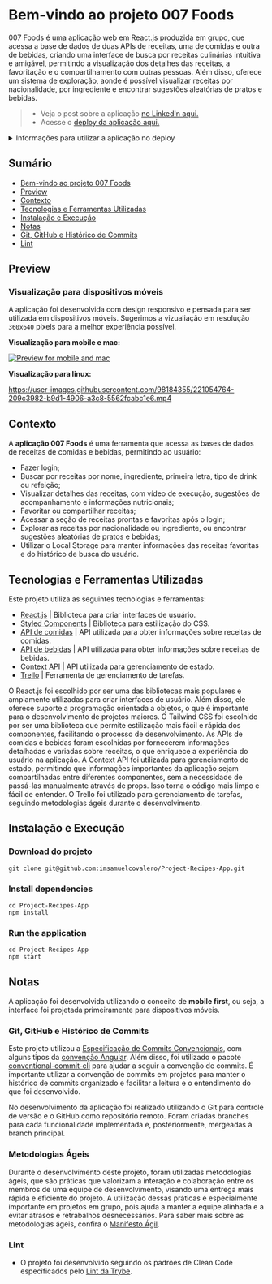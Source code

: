 # Bem-vindo ao projeto 007 Foods

 007 Foods é uma aplicação web em React.js produzida em grupo, que acessa a base de dados de duas APIs de receitas, uma de comidas e outra de bebidas, criando uma interface de busca por receitas culinárias intuitiva e amigável, permitindo a visualização dos detalhes das receitas, a favoritação e o compartilhamento com outras pessoas. Além disso, oferece um sistema de exploração, aonde é possível visualizar receitas por nacionalidade, por ingrediente e encontrar sugestões aleatórias de pratos e bebidas.
> - Veja o post sobre a aplicação [no LinkedIn aqui.](https://www.linkedin.com/posts/samuelcovalero_frontend-agile-trello-activity-6970746088400019456-ykXl?utm_source=share&utm_medium=member_desktop)
> - Acesse o [deploy da aplicação aqui.](https://project-recipes-app-jet.vercel.app/)
<details>
<summary>Informações para utilizar a aplicação no deploy</summary><br>
 
 - Para logar, o email deve estar no padrão `usuário@email.com`, e a senha ter mais do que `6 caracteres`.
 
</details>

## Sumário
- [Bem-vindo ao projeto  007 Foods](#bem-vindo-ao-projeto-007-foods)
- [Preview](#preview)
- [Contexto](#contexto)
- [Tecnologias e Ferramentas Utilizadas](#tecnologias-e-ferramentas-utilizadas)
- [Instalação e Execução](#instalação-e-execução)
- [Notas](#notas)
 - [Git, GitHub e Histórico de Commits](#git-github-e-histórico-de-commits)
 - [Lint](#lint)
 
## Preview
### Visualização para dispositivos móveis
A aplicação foi desenvolvida com design responsivo e pensada para ser utilizada em dispositivos móveis. Sugerimos a vizualiação em resolução `360x640` pixels para a melhor experiência possível.

**Visualização para mobile e mac:**

[![Preview for mobile and mac](https://img.youtube.com/vi/Pokt--9hO_Q/0.jpg)](https://www.youtube.com/watch?v=Pokt--9hO_Q)

**Visualização para linux:**

https://user-images.githubusercontent.com/98184355/221054764-209c3982-b9d1-4906-a3c8-5562fcabc1e6.mp4

## Contexto
A __aplicação 007 Foods__ é uma ferramenta que acessa as bases de dados de receitas de comidas e bebidas, permitindo ao usuário:
- Fazer login;
- Buscar por receitas por nome, ingrediente, primeira letra, tipo de drink ou refeição;
- Visualizar detalhes das receitas, com vídeo de execução, sugestões de acompanhamento e informações nutricionais;
- Favoritar ou compartilhar receitas;
- Acessar a seção de receitas prontas e favoritas após o login;
- Explorar as receitas por nacionalidade ou ingrediente, ou encontrar sugestões aleatórias de pratos e bebidas;
- Utilizar o Local Storage para manter informações das receitas favoritas e do histórico de busca do usuário.

## Tecnologias e Ferramentas Utilizadas

Este projeto utiliza as seguintes tecnologias e ferramentas:

- [React.js](https://reactjs.org/docs/getting-started.html) | Biblioteca para criar interfaces de usuário.
- [Styled Components](https://styled-components.com/) | Biblioteca para estilização do CSS.
- [API de comidas](https://www.themealdb.com/api.php) | API utilizada para obter informações sobre receitas de comidas.
- [API de bebidas](https://www.thecocktaildb.com/api.php) | API utilizada para obter informações sobre receitas de bebidas.
- [Context API](https://pt-br.reactjs.org/docs/context.html) | API utilizada para gerenciamento de estado.
- [Trello](https://trello.com/) | Ferramenta de gerenciamento de tarefas.

O React.js foi escolhido por ser uma das bibliotecas mais populares e amplamente utilizadas para criar interfaces de usuário. Além disso, ele oferece suporte a programação orientada a objetos, o que é importante para o desenvolvimento de projetos maiores. O Tailwind CSS foi escolhido por ser uma biblioteca que permite estilização mais fácil e rápida dos componentes, facilitando o processo de desenvolvimento. As APIs de comidas e bebidas foram escolhidas por fornecerem informações detalhadas e variadas sobre receitas, o que enriquece a experiência do usuário na aplicação. A Context API foi utilizada para gerenciamento de estado, permitindo que informações importantes da aplicação sejam compartilhadas entre diferentes componentes, sem a necessidade de passá-las manualmente através de props. Isso torna o código mais limpo e fácil de entender. O Trello foi utilizado para gerenciamento de tarefas, seguindo metodologias ágeis durante o desenvolvimento.

## Instalação e Execução
### Download do projeto
```
git clone git@github.com:imsamuelcovalero/Project-Recipes-App.git
```
### Install dependencies
```
cd Project-Recipes-App
npm install
```
### Run the application
```
cd Project-Recipes-App
npm start
```

## Notas
A aplicação foi desenvolvida utilizando o conceito de __mobile first__, ou seja, a interface foi projetada primeiramente para dispositivos móveis.

### Git, GitHub e Histórico de Commits
Este projeto utilizou a [Especificação de Commits Convencionais](https://www.conventionalcommits.org/en/v1.0.0/), com alguns tipos da [convenção Angular](https://github.com/angular/angular/blob/22b96b9/CONTRIBUTING.md#-commit-message-guidelines). Além disso, foi utilizado o pacote [conventional-commit-cli](https://www.npmjs.com/package/conventional-commit-cli) para ajudar a seguir a convenção de commits. É importante utilizar a convenção de commits em projetos para manter o histórico de commits organizado e facilitar a leitura e o entendimento do que foi desenvolvido.

No desenvolvimento da aplicação foi realizado utilizando o Git para controle de versão e o GitHub como repositório remoto. Foram criadas branches para cada funcionalidade implementada e, posteriormente, mergeadas à branch principal.

### Metodologias Ágeis
Durante o desenvolvimento deste projeto, foram utilizadas metodologias ágeis, que são práticas que valorizam a interação e colaboração entre os membros de uma equipe de desenvolvimento, visando uma entrega mais rápida e eficiente do projeto. A utilização dessas práticas é especialmente importante em projetos em grupo, pois ajuda a manter a equipe alinhada e a evitar atrasos e retrabalhos desnecessários. Para saber mais sobre as metodologias ágeis, confira o [Manifesto Ágil](https://agilemanifesto.org/).

### Lint
- O projeto foi desenvolvido seguindo os padrões de Clean Code especificados pelo [Lint da Trybe](https://github.com/betrybe/eslint-config-trybe).
